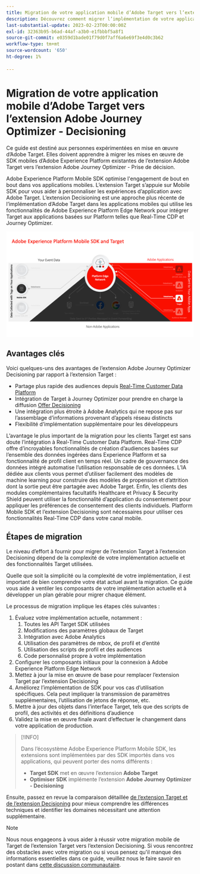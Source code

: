 ```yaml
---
title: Migration de votre application mobile d’Adobe Target vers l’extension Adobe Journey Optimizer - Decisioning
description: Découvrez comment migrer l’implémentation de votre application mobile d’Adobe Target vers l’extension Adobe Journey Optimizer - Decisioning
last-substantial-update: 2023-02-23T00:00:00Z
exl-id: 32363b95-b6ad-44af-a3b0-e1fbbbf5a8f1
source-git-commit: e0359d1bade01f79d0f7aff6a6e69f3e4d0c3b62
workflow-type: tm+mt
source-wordcount: '650'
ht-degree: 1%

---
```


# Migration de votre application mobile d’Adobe Target vers l’extension Adobe Journey Optimizer - Decisioning

Ce guide est destiné aux personnes expérimentées en mise en œuvre d’Adobe Target. Elles doivent apprendre à migrer les mises en œuvre de SDK mobiles d’Adobe Experience Platform existantes de l’extension Adobe Target vers l’extension Adobe Journey Optimizer - Prise de décision.

Adobe Experience Platform Mobile SDK optimise l&#39;engagement de bout en bout dans vos applications mobiles. L’extension Target s’appuie sur Mobile SDK pour vous aider à personnaliser les expériences d’application avec Adobe Target. L’extension Decisioning est une approche plus récente de l’implémentation d’Adobe Target dans les applications mobiles qui utilise les fonctionnalités de Adobe Experience Platform Edge Network pour intégrer Target aux applications basées sur Platform telles que Real-Time CDP et Journey Optimizer.

![Diagramme montrant la connexion de Mobile SDK à Target par le biais d’Edge Network avec l’extension Decisioning](assets/datacollection.png)

## Avantages clés

Voici quelques-uns des avantages de l’extension Adobe Journey Optimizer Decisioning par rapport à l’extension Target :

* Partage plus rapide des audiences depuis [Real-Time Customer Data Platform](https://experienceleague.adobe.com/fr/docs/platform-learn/tutorials/destinations/target/next-hit-personalization)
* Intégration de Target à Journey Optimizer pour prendre en charge la diffusion [Offer Decisioning](https://experienceleague.adobe.com/fr/docs/target/using/integrate/ajo/offer-decision)
* Une intégration plus étroite à Adobe Analytics qui ne repose pas sur l’assemblage d’informations provenant d’appels réseau distincts
* Flexibilité d’implémentation supplémentaire pour les développeurs

L’avantage le plus important de la migration pour les clients Target est sans doute l’intégration à Real-Time Customer Data Platform. Real-Time CDP offre d’incroyables fonctionnalités de création d’audiences basées sur l’ensemble des données ingérées dans Experience Platform et sa fonctionnalité de profil client en temps réel. Un cadre de gouvernance des données intégré automatise l’utilisation responsable de ces données. L’IA dédiée aux clients vous permet d’utiliser facilement des modèles de machine learning pour construire des modèles de propension et d’attrition dont la sortie peut être partagée avec Adobe Target. Enfin, les clients des modules complémentaires facultatifs Healthcare et Privacy &amp; Security Shield peuvent utiliser la fonctionnalité d’application du consentement pour appliquer les préférences de consentement des clients individuels. Platform Mobile SDK et l’extension Decisioning sont nécessaires pour utiliser ces fonctionnalités Real-Time CDP dans votre canal mobile.

## Étapes de migration

Le niveau d’effort à fournir pour migrer de l’extension Target à l’extension Decisioning dépend de la complexité de votre implémentation actuelle et des fonctionnalités Target utilisées.

Quelle que soit la simplicité ou la complexité de votre implémentation, il est important de bien comprendre votre état actuel avant la migration. Ce guide vous aide à ventiler les composants de votre implémentation actuelle et à développer un plan gérable pour migrer chaque élément.

Le processus de migration implique les étapes clés suivantes :

1. Évaluez votre implémentation actuelle, notamment :
   1. Toutes les API Target SDK utilisées
   1. Modifications des paramètres globaux de Target
   1. Intégration avec Adobe Analytics
   1. Utilisation des paramètres de mbox, de profil et d’entité
   1. Utilisation des scripts de profil et des audiences
   1. Code personnalisé propre à votre implémentation
1. Configurer les composants initiaux pour la connexion à Adobe Experience Platform Edge Network
1. Mettez à jour la mise en œuvre de base pour remplacer l’extension Target par l’extension Decisioning
1. Améliorez l’implémentation de SDK pour vos cas d’utilisation spécifiques. Cela peut impliquer la transmission de paramètres supplémentaires, l’utilisation de jetons de réponse, etc.
1. Mettre à jour des objets dans l’interface Target, tels que des scripts de profil, des activités et des définitions d’audience
1. Validez la mise en œuvre finale avant d’effectuer le changement dans votre application de production.


>[!INFO]
>
>Dans l’écosystème Adobe Experience Platform Mobile SDK, les extensions sont implémentées par des SDK importés dans vos applications, qui peuvent porter des noms différents :
>
> * **Target SDK** met en œuvre l’extension **Adobe Target**
> * **Optimiser SDK** implémente l’extension **Adobe Journey Optimizer - Decisioning**

Ensuite, passez en revue la comparaison détaillée [de l’extension Target et de l’extension Decisioning](comparison.md) pour mieux comprendre les différences techniques et identifier les domaines nécessitant une attention supplémentaire.

>[!NOTE]
>
>Nous nous engageons à vous aider à réussir votre migration mobile de Target de l’extension Target vers l’extension Decisioning. Si vous rencontrez des obstacles avec votre migration ou si vous pensez qu&#39;il manque des informations essentielles dans ce guide, veuillez nous le faire savoir en postant dans [cette discussion communautaire](https://experienceleaguecommunities.adobe.com/t5/adobe-experience-platform-data/tutorial-discussion-migrate-adobe-target-to-mobile-sdk-on-edge/m-p/747484?profile.language=fr#M625).
